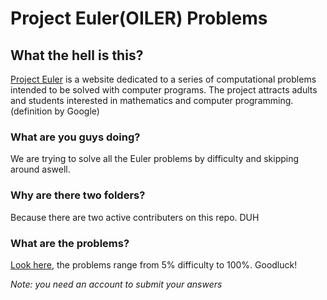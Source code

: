 # Project Euler(OILER) Problems
## What the hell is this?

[Project Euler](https://projecteuler.net) is a website dedicated to a series of computational problems intended to be solved with computer programs. The project attracts adults and students interested in mathematics and computer programming. (definition by Google)

### What are you guys doing?

We are trying to solve all the Euler problems by difficulty and skipping around aswell.

### Why are there two folders?

Because there are two active contributers on this repo. DUH

### What are the problems?

[Look here](https://projecteuler.net/archives), the problems range from 5% difficulty to 100%. Goodluck! 

*Note: you need an account to submit your answers*
